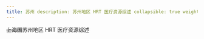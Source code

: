 ```yaml
---
title: 苏州 description: 苏州地区 HRT 医疗资源综述 collapsible: true weight: 600
---
```


~~上海国~~苏州地区 HRT 医疗资源综述
